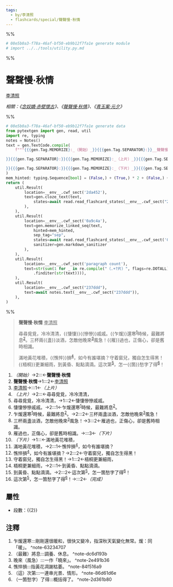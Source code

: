 ```yaml
---
tags:
  - by/李清照
  - flashcards/special/聲聲慢·秋情
---
```


%%
```Python
# 08e5b0a3-f78a-46af-bf50-eb9b12f7fa1e generate module
# import ../../tools/utility.py.md
```
%%

# 聲聲慢·秋情
<u>李清照</u>

_相關：《[念奴嬌·赤壁懷古](念奴嬌·赤壁懷古.md)》、《[聲聲慢·秋情](聲聲慢·秋情.md)》、《[青玉案·元夕](青玉案·元夕.md)》_

%%
```Python
# 08e5b0a3-f78a-46af-bf50-eb9b12f7fa1e generate data
from pytextgen import gen, read, util
import re, typing
notes = Notes()
text = gen.TextCode.compile(
	f"""{{{gen.Tag.MEMORIZE}:_（開始）_}}{{{gen.Tag.SEPARATOR}:}}__聲聲慢·秋情__{{{gen.Tag.TEXT}: }}{{{gen.Tag.SEPARATOR}:}}<u>李清照</u>{{{gen.Tag.TEXT}:

}}{{{gen.Tag.SEPARATOR}:}}{{{gen.Tag.MEMORIZE}:_（上片）_}}{{{gen.Tag.SEPARATOR}:}}尋尋覓覓，冷冷清清，{{{gen.Tag.SEPARATOR}:}}{hard("悽悽")}{hard("慘慘")}戚戚。{{{gen.Tag.SEPARATOR}:}}{hard("乍煖")}還寒{notes.embed('乍煖還寒', '剛剛還很暖和，很快又變冷，指深秋天氣變化無常。煖：同「暖」。')}時候，最難將息{notes.embed('（最難）將息', '調養、休息。')}。{{{gen.Tag.SEPARATOR}:}}三杯兩{hard("盞")}淡酒，怎敵他晚來{notes.embed('晚來（風急）', '一作「曉來」。')}風急！{{{gen.Tag.SEPARATOR}:}}{hard("雁")}過也，正傷心，卻是舊時相識。{{{gen.Tag.TEXT}:

}}{{{gen.Tag.SEPARATOR}:}}{{{gen.Tag.MEMORIZE}:_（下片）_}}{{{gen.Tag.SEPARATOR}:}}滿地黃花堆積，{{{gen.Tag.SEPARATOR}:}}{hard("憔悴")}損{notes.embed('憔悴損', '指黃花凋謝枯萎。')}，如今有誰堪摘？{{{gen.Tag.SEPARATOR}:}}守着窗兒，獨自怎生得黑！{{{gen.Tag.SEPARATOR}:}}{hard("梧桐")}更兼細雨，{{{gen.Tag.SEPARATOR}:}}到黃昏、點點滴滴。{{{gen.Tag.SEPARATOR}:}}這次第{notes.embed('（這）次第', '一連串光景、情形。')}，怎一{hard("箇")}愁字了得{notes.embed('（一箇愁字）了得', '概括得了。')}！{{{gen.Tag.SEPARATOR}:}}{{{gen.Tag.MEMORIZE}:_（完成）_}}"""
)
mem_hinted: typing.Sequence[bool] = (False,) + (True,) * 2 + (False,) + (True,) * 5 + (False,) + (True,) * 6 + (False,)
return (
	util.Result(
		location=__env__.cwf_sect('2da452'),
		text=gen.cloze_text(text,
			states=await read.read_flashcard_states(__env__.cwf_sect("2da452")),
		),
	),
	util.Result(
		location=__env__.cwf_sect('0a9c4a'),
		text=gen.memorize_linked_seq(text,
			hinted=mem_hinted,
			sep_tag="sep",
			states=await read.read_flashcard_states(__env__.cwf_sect('0a9c4a')),
			sanitizer=gen.markdown_sanitizer
		),
	),
	util.Result(
		location=__env__.cwf_sect('paragraph count'),
		text=str(sum(1 for _ in re.compile("（.+?片）", flags=re.DOTALL)
			.finditer(str(text)))),
	),
	util.Result(
		location=__env__.cwf_sect("237ddd"),
		text=await notes.text(__env__.cwf_sect("237ddd")),
	),
)
```
%%

<!--08e5b0a3-f78a-46af-bf50-eb9b12f7fa1e generate section="2da452"--><!-- The following content is generated at 2023-03-09T18:21:12.639856+08:00. Any edits will be overridden! -->

> __聲聲慢·秋情__ <u>李清照</u>
>
> 尋尋覓覓，冷冷清清，{{悽悽}}{{慘慘}}戚戚。{{乍煖}}還寒<sup>[1](#^note-63234707)</sup>時候，最難將息<sup>[2](#^note-dc6d193b)</sup>。三杯兩{{盞}}淡酒，怎敵他晚來<sup>[3](#^note-2e491b36)</sup>風急！{{雁}}過也，正傷心，卻是舊時相識。
>
> 滿地黃花堆積，{{憔悴}}損<sup>[4](#^note-84f516a9)</sup>，如今有誰堪摘？守着窗兒，獨自怎生得黑！{{梧桐}}更兼細雨，到黃昏、點點滴滴。這次第<sup>[5](#^note-86d61d6e)</sup>，怎一{{箇}}愁字了得<sup>[6](#^note-2d361b80)</sup>！ <!--SR:!2024-06-05,351,339!2024-04-15,313,339!2024-06-03,349,339!2024-01-03,228,319!2024-04-16,314,339!2024-01-07,232,319!2024-04-17,315,339!2024-02-09,261,339-->

<!--/08e5b0a3-f78a-46af-bf50-eb9b12f7fa1e-->

<!--08e5b0a3-f78a-46af-bf50-eb9b12f7fa1e generate section="0a9c4a"--><!-- The following content is generated at 2023-03-09T18:21:12.627030+08:00. Any edits will be overridden! -->

1. _（開始）_→2:::←__聲聲慢·秋情__ <!--SR:!2024-01-18,450,292!2026-02-05,1078,333-->
2. __聲聲慢·秋情__→1:::2←<u>李清照</u> <!--SR:!2024-04-28,326,252!2026-06-04,1093,292-->
3. <u>李清照</u>→:::1←_（上片）_ <!--SR:!2025-07-10,879,330!2024-07-13,593,312-->
4. _（上片）_→2:::←尋尋覓覓，冷冷清清， <!--SR:!2026-08-30,1160,290!2024-01-17,454,292-->
5. 尋尋覓覓，冷冷清清，→1:::2←悽悽慘慘戚戚。 <!--SR:!2024-02-06,427,254!2023-10-23,289,214-->
6. 悽悽慘慘戚戚。→2:::1←乍煖還寒<sup>[1](#^note-63234707)</sup>時候，最難將息<sup>[2](#^note-dc6d193b)</sup>。 <!--SR:!2023-11-10,313,230!2026-02-20,895,255-->
7. 乍煖還寒<sup>[1](#^note-63234707)</sup>時候，最難將息<sup>[2](#^note-dc6d193b)</sup>。→2:::2←三杯兩盞淡酒，怎敵他晚來<sup>[3](#^note-2e491b36)</sup>風急！ <!--SR:!2024-02-07,428,255!2024-01-04,405,255-->
8. 三杯兩盞淡酒，怎敵他晚來<sup>[3](#^note-2e491b36)</sup>風急！→3:::2←雁過也，正傷心，卻是舊時相識。 <!--SR:!2025-01-11,670,255!2023-10-05,72,175-->
9. 雁過也，正傷心，卻是舊時相識。→:::3←_（下片）_ <!--SR:!2024-01-19,456,292!2024-05-11,389,230-->
10. _（下片）_→1:::←滿地黃花堆積， <!--SR:!2024-03-13,457,254!2024-08-12,615,314-->
11. 滿地黃花堆積，→2:::1←憔悴損<sup>[4](#^note-84f516a9)</sup>，如今有誰堪摘？ <!--SR:!2024-04-26,311,234!2023-12-31,379,255-->
12. 憔悴損<sup>[4](#^note-84f516a9)</sup>，如今有誰堪摘？→2:::2←守着窗兒，獨自怎生得黑！ <!--SR:!2024-06-16,466,235!2023-10-24,220,235-->
13. 守着窗兒，獨自怎生得黑！→1:::2←梧桐更兼細雨， <!--SR:!2025-10-15,841,274!2023-12-12,120,190-->
14. 梧桐更兼細雨，→2:::1←到黃昏、點點滴滴。 <!--SR:!2024-01-06,404,252!2023-12-29,400,254-->
15. 到黃昏、點點滴滴。→2:::2←這次第<sup>[5](#^note-86d61d6e)</sup>，怎一箇愁字了得<sup>[6](#^note-2d361b80)</sup>！ <!--SR:!2024-03-09,454,252!2024-03-30,467,255-->
16. 這次第<sup>[5](#^note-86d61d6e)</sup>，怎一箇愁字了得<sup>[6](#^note-2d361b80)</sup>！→:::2←_（完成）_ <!--SR:!2025-03-30,859,332!2024-09-22,644,272-->

<!--/08e5b0a3-f78a-46af-bf50-eb9b12f7fa1e-->

## 屬性

- 段數：{{<!--08e5b0a3-f78a-46af-bf50-eb9b12f7fa1e generate section="paragraph count"--><!-- The following content is generated at 2023-03-01T10:52:41.452553+08:00. Any edits will be overridden! -->2<!--/08e5b0a3-f78a-46af-bf50-eb9b12f7fa1e-->}} <!--SR:!2024-04-14,312,339-->

## 注釋

<!--08e5b0a3-f78a-46af-bf50-eb9b12f7fa1e generate section="237ddd"--><!-- The following content is generated at 2023-03-09T18:21:12.653883+08:00. Any edits will be overridden! -->

1. 乍煖還寒:::剛剛還很暖和，很快又變冷，指深秋天氣變化無常。煖：同「暖」。 ^note-63234707 <!--SR:!2023-11-17,62,224!2024-06-20,366,344-->
2. （最難）將息:::調養、休息。 ^note-dc6d193b <!--SR:!2024-03-18,243,284!2024-06-21,367,344-->
3. 晚來（風急）:::一作「曉來」。 ^note-2e491b36 <!--SR:!2025-02-12,522,302!2024-06-17,363,342-->
4. 憔悴損:::指黃花凋謝枯萎。 ^note-84f516a9 <!--SR:!2023-10-24,89,244!2024-01-20,239,324-->
5. （這）次第:::一連串光景、情形。 ^note-86d61d6e <!--SR:!2024-01-15,197,262!2024-06-23,369,342-->
6. （一箇愁字）了得:::概括得了。 ^note-2d361b80 <!--SR:!2023-10-18,168,302!2024-05-25,347,342-->

<!--/08e5b0a3-f78a-46af-bf50-eb9b12f7fa1e-->
